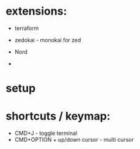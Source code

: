 
# extensions:
* terraform
* zedokai - monokai for zed
* Nord

* 
# setup

# shortcuts / keymap:
* CMD+J - toggle terminal
* CMD+OPTION + up/down cursor  - multi cursor
